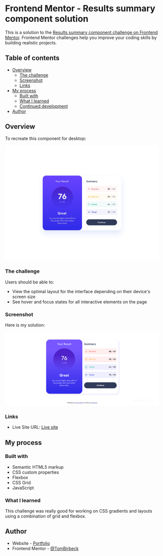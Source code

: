 # Frontend Mentor - Results summary component solution

This is a solution to the [Results summary component challenge on Frontend Mentor](https://www.frontendmentor.io/challenges/results-summary-component-CE_K6s0maV). Frontend Mentor challenges help you improve your coding skills by building realistic projects. 

## Table of contents

- [Overview](#overview)
  - [The challenge](#the-challenge)
  - [Screenshot](#screenshot)
  - [Links](#links)
- [My process](#my-process)
  - [Built with](#built-with)
  - [What I learned](#what-i-learned)
  - [Continued development](#continued-development)
- [Author](#author)


## Overview

To recreate this component for desktop:

![](./design/desktop-design.jpg)

### The challenge

Users should be able to:

- View the optimal layout for the interface depending on their device's screen size
- See hover and focus states for all interactive elements on the page

### Screenshot

Here is my solution:

![](./assets/images/screenshot.PNG)

### Links

<!-- - Solution URL: [Add solution URL here](https://your-solution-url.com) -->
- Live Site URL: [Live site](https://tombirbeck.github.io/frontend-mentor-results-summary-component/)

## My process

### Built with

- Semantic HTML5 markup
- CSS custom properties
- Flexbox
- CSS Grid
- JavaScript

### What I learned

This challenge was really good for working on CSS gradients and layouts using a combination of grid and flexbox.

## Author

- Website - [Portfolio](https://portfolio-tombirbeck.vercel.app/)
- Frontend Mentor - [@TomBirbeck](https://www.frontendmentor.io/profile/TomBirbeck)

